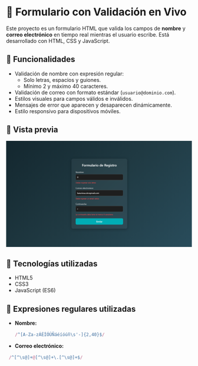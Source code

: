 # 📝 Formulario con Validación en Vivo

Este proyecto es un formulario HTML que valida los campos de **nombre** y **correo electrónico** en tiempo real mientras el usuario escribe. Está desarrollado con HTML, CSS y JavaScript.

## 🚀 Funcionalidades

- Validación de nombre con expresión regular:
  - Solo letras, espacios y guiones.
  - Mínimo 2 y máximo 40 caracteres.
- Validación de correo con formato estándar (`usuario@dominio.com`).
- Estilos visuales para campos válidos e inválidos.
- Mensajes de error que aparecen y desaparecen dinámicamente.
- Estilo responsivo para dispositivos móviles.

## 📸 Vista previa

![preview](/foto-prueba.png)

## 🧪 Tecnologías utilizadas

- HTML5
- CSS3
- JavaScript (ES6)

## 🧠 Expresiones regulares utilizadas

- **Nombre:**
  ```js
  /^[A-Za-zÁÉÍÓÚÑáéíóúñ\s'-]{2,40}$/

- **Correo electrónico:**
```js
 /^[^\s@]+@[^\s@]+\.[^\s@]+$/

